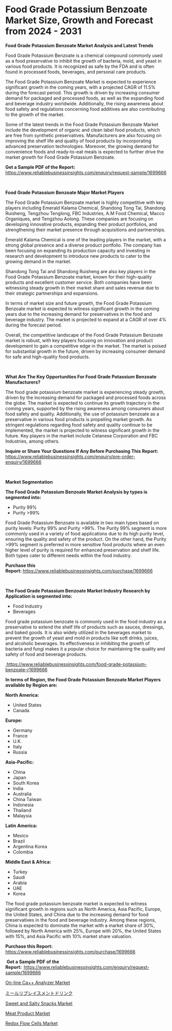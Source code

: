 <p><h1>Food Grade Potassium Benzoate Market Size, Growth and Forecast from 2024 - 2031</h1></p><p><strong>Food Grade Potassium Benzoate Market Analysis and Latest Trends</strong></p>
<p><p>Food Grade Potassium Benzoate is a chemical compound commonly used as a food preservative to inhibit the growth of bacteria, mold, and yeast in various food products. It is recognized as safe by the FDA and is often found in processed foods, beverages, and personal care products.</p><p>The Food Grade Potassium Benzoate Market is expected to experience significant growth in the coming years, with a projected CAGR of 11.5% during the forecast period. This growth is driven by increasing consumer demand for packaged and processed foods, as well as the expanding food and beverage industry worldwide. Additionally, the rising awareness about food safety and regulations concerning food additives are also contributing to the growth of the market.</p><p>Some of the latest trends in the Food Grade Potassium Benzoate Market include the development of organic and clean label food products, which are free from synthetic preservatives. Manufacturers are also focusing on improving the shelf life and quality of food products by incorporating advanced preservation technologies. Moreover, the growing demand for convenience foods and ready-to-eat meals is expected to further drive the market growth for Food Grade Potassium Benzoate.</p></p>
<p><strong>Get a Sample PDF of the Report:&nbsp;</strong> <a href="https://www.reliablebusinessinsights.com/enquiry/request-sample/1699666">https://www.reliablebusinessinsights.com/enquiry/request-sample/1699666</a></p>
<p>&nbsp;</p>
<p><strong>Food Grade Potassium Benzoate Major Market Players</strong></p>
<p><p>The Food Grade Potassium Benzoate market is highly competitive with key players including Emerald Kalama Chemical, Shandong Tong Tai, Shandong Ruisheng, Tengzhou Tenglong, FBC Industries, A.M Food Chemical, Macco Organiques, and Tengzhou Aolong. These companies are focusing on developing innovative products, expanding their product portfolios, and strengthening their market presence through acquisitions and partnerships.</p><p>Emerald Kalama Chemical is one of the leading players in the market, with a strong global presence and a diverse product portfolio. The company has been focusing on expanding its production capacity and investing in research and development to introduce new products to cater to the growing demand in the market.</p><p>Shandong Tong Tai and Shandong Ruisheng are also key players in the Food Grade Potassium Benzoate market, known for their high-quality products and excellent customer service. Both companies have been witnessing steady growth in their market share and sales revenue due to their strategic partnerships and expansions.</p><p>In terms of market size and future growth, the Food Grade Potassium Benzoate market is expected to witness significant growth in the coming years due to the increasing demand for preservatives in the food and beverage industry. The market is projected to expand at a CAGR of over 4% during the forecast period.</p><p>Overall, the competitive landscape of the Food Grade Potassium Benzoate market is robust, with key players focusing on innovation and product development to gain a competitive edge in the market. The market is poised for substantial growth in the future, driven by increasing consumer demand for safe and high-quality food products.</p></p>
<p>&nbsp;</p>
<p><strong>What Are The Key Opportunities For Food Grade Potassium Benzoate Manufacturers?</strong></p>
<p><p>The food grade potassium benzoate market is experiencing steady growth, driven by the increasing demand for packaged and processed foods across the globe. The market is expected to continue its growth trajectory in the coming years, supported by the rising awareness among consumers about food safety and quality. Additionally, the use of potassium benzoate as a preservative in various food products is propelling market growth. As stringent regulations regarding food safety and quality continue to be implemented, the market is projected to witness significant growth in the future. Key players in the market include Celanese Corporation and FBC Industries, among others.</p></p>
<p><strong>Inquire or Share Your Questions If Any Before Purchasing This Report:</strong> <a href="https://www.reliablebusinessinsights.com/enquiry/pre-order-enquiry/1699666">https://www.reliablebusinessinsights.com/enquiry/pre-order-enquiry/1699666</a></p>
<p>&nbsp;</p>
<p><strong>Market Segmentation</strong></p>
<p><strong>The Food Grade Potassium Benzoate Market Analysis by types is segmented into:</strong></p>
<p><ul><li>Purity 99%</li><li>Purity >99%</li></ul></p>
<p><p>Food Grade Potassium Benzoate is available in two main types based on purity levels: Purity 99% and Purity >99%. The Purity 99% segment is more commonly used in a variety of food applications due to its high purity level, ensuring the quality and safety of the product. On the other hand, the Purity >99% segment is preferred in more sensitive food products where an even higher level of purity is required for enhanced preservation and shelf life. Both types cater to different needs within the food industry.</p></p>
<p><strong>Purchase this Report:&nbsp;</strong><a href="https://www.reliablebusinessinsights.com/purchase/1699666">https://www.reliablebusinessinsights.com/purchase/1699666</a></p>
<p>&nbsp;</p>
<p><strong>The Food Grade Potassium Benzoate Market Industry Research by Application is segmented into:</strong></p>
<p><ul><li>Food Industry</li><li>Beverages</li></ul></p>
<p><p>Food grade potassium benzoate is commonly used in the food industry as a preservative to extend the shelf life of products such as sauces, dressings, and baked goods. It is also widely utilized in the beverages market to prevent the growth of yeast and mold in products like soft drinks, juices, and alcoholic beverages. Its effectiveness in inhibiting the growth of bacteria and fungi makes it a popular choice for maintaining the quality and safety of food and beverage products.</p></p>
<p><a href="https://www.reliablebusinessinsights.com/food-grade-potassium-benzoate-r1699666">&nbsp;https://www.reliablebusinessinsights.com/food-grade-potassium-benzoate-r1699666</a></p>
<p><strong>In terms of Region, the Food Grade Potassium Benzoate Market Players available by Region are:</strong></p>
<p>
    <p> <strong> North America: </strong>
        <ul>
            <li>United States</li>
            <li>Canada</li>
        </ul>
        </p> 
    <p> <strong> Europe: </strong>
        <ul>
            <li>Germany</li>
            <li>France</li>
            <li>U.K.</li>
            <li>Italy</li>
            <li>Russia</li>
        </ul>
        </p> 
    <p> <strong> Asia-Pacific: </strong>
        <ul>
            <li>China</li>
            <li>Japan</li>
            <li>South Korea</li>
            <li>India</li>
            <li>Australia</li>
            <li>China Taiwan</li>
            <li>Indonesia</li>
            <li>Thailand</li>
            <li>Malaysia</li>
        </ul>
        </p> 
    <p> <strong> Latin America: </strong>
        <ul>
            <li>Mexico</li>
            <li>Brazil</li>
            <li>Argentina Korea</li>
            <li>Colombia</li>
        </ul>
        </p> 
    <p> <strong> Middle East & Africa: </strong>
        <ul>
            <li>Turkey</li>
            <li>Saudi</li>
            <li>Arabia</li>
            <li>UAE</li>
            <li>Korea</li>
        </ul>
    </p>
    </p>
<p><p>The food grade potassium benzoate market is expected to witness significant growth in regions such as North America, Asia Pacific, Europe, the United States, and China due to the increasing demand for food preservatives in the food and beverage industry. Among these regions, China is expected to dominate the market with a market share of 30%, followed by North America with 25%, Europe with 20%, the United States with 15%, and Asia Pacific with 10% market share valuation.</p></p>
<p><strong>Purchase this Report: </strong><a href="https://www.reliablebusinessinsights.com/purchase/1699666">https://www.reliablebusinessinsights.com/purchase/1699666</a></p>
<p>&nbsp;<strong>Get a Sample PDF of the Report:&nbsp;&nbsp;</strong><a href="https://www.reliablebusinessinsights.com/enquiry/request-sample/1699666">https://www.reliablebusinessinsights.com/enquiry/request-sample/1699666</a></p>
<p><strong></strong></p>
<p><p><a href="https://github.com/mharielmesa/Market-Research-Report-List-3/blob/main/on-line-ca-analyzer-market.md">On-line Ca++ Analyzer Market</a></p><p><a href="https://github.com/lily-u-genius/Market-Research-Report-List-2/blob/main/8417817124669.md">ミールリプレイスメントドリンク</a></p><p><a href="https://issuu.com/reportprime-2/docs/sweet-and-salty-snacks-market-size-2030.pptx">Sweet and Salty Snacks Market</a></p><p><a href="https://issuu.com/reportprime-2/docs/meat-product-market-size-2030.pptx">Meat Product Market</a></p><p><a href="https://github.com/dringals/Market-Research-Report-List-4/blob/main/redox-flow-cells-market.md">Redox Flow Cells Market</a></p></p>